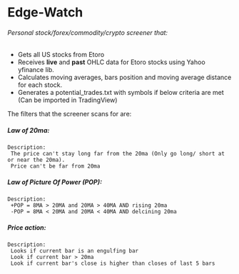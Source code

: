 # Edge-Watch

###### Personal stock/forex/commodity/crypto screener that:

- Gets all US stocks from Etoro
- Receives **live** and **past** OHLC data for Etoro stocks using Yahoo yfinance lib.
- Calculates moving averages, bars position and moving average distance for each stock. 
- Generates a potential_trades.txt with symbols if below criteria are met (Can be imported in TradingView)

The filters that the screener scans for are: 

##### Law of 20ma:
	Description:			
	 The price can't stay long far from the 20ma (Only go long/ short at or near the 20ma).
	 Price can't be far from 20ma

##### Law of Picture Of Power (POP):
	Description: 
	 +POP = 8MA > 20MA and 20MA > 40MA AND rising 20ma
	 -POP = 8MA < 20MA and 20MA < 40MA AND delcining 20ma

##### Price action:
	Description: 
	 Looks if current bar is an engulfing bar
	 Look if current bar > 20ma
	 Look if current bar's close is higher than closes of last 5 bars

